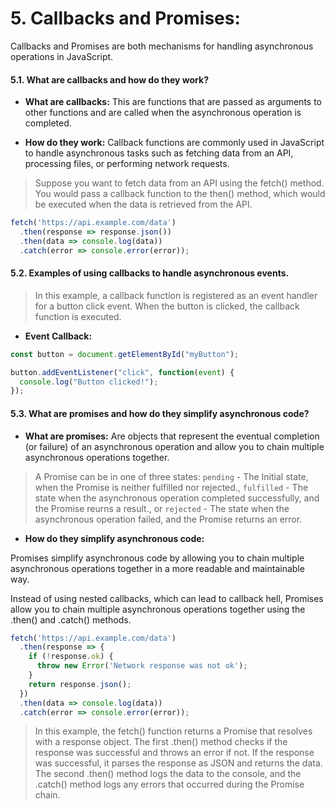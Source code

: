 # 5. Callbacks and Promises:

Callbacks and Promises are both mechanisms for handling asynchronous operations in JavaScript.

#### 5.1. What are callbacks and how do they work?

* **What are callbacks:** This are functions that are passed as arguments to other functions and are called when the asynchronous operation is completed. 

* **How do they work:** Callback functions are commonly used in JavaScript to handle asynchronous tasks such as fetching data from an API, processing files, or performing network requests.

> Suppose you want to fetch data from an API using the fetch() method. You would pass a callback function to the then() method, which would be executed when the data is retrieved from the API.

```Javascript
fetch('https://api.example.com/data')
  .then(response => response.json())
  .then(data => console.log(data))
  .catch(error => console.error(error));

```


#### 5.2. Examples of using callbacks to handle asynchronous events.

> In this example, a callback function is registered as an event handler for a button click event. When the button is clicked, the callback function is executed.

* **Event Callback:**

```Javascript
const button = document.getElementById("myButton");

button.addEventListener("click", function(event) {
  console.log("Button clicked!");
});
```

#### 5.3. What are promises and how do they simplify asynchronous code?

* **What are promises:** Are objects that represent the eventual completion (or failure) of an asynchronous operation and allow you to chain multiple asynchronous operations together.

> A Promise can be in one of three states: 
> `pending` - The Initial state, when the Promise is neither fulfilled nor rejected., 
> `fulfilled` - The state when the asynchronous operation completed successfully, and the Promise reurns a result., or 
> `rejected` - The state when the asynchronous operation failed, and the Promise returns an error.

* **How do they simplify asynchronous code:** 

Promises simplify asynchronous code by allowing you to chain multiple asynchronous operations together in a more readable and maintainable way. 

Instead of using nested callbacks, which can lead to callback hell, Promises allow you to chain multiple asynchronous operations together using the .then() and .catch() methods.

```Javascript
fetch('https://api.example.com/data')
  .then(response => {
    if (!response.ok) {
      throw new Error('Network response was not ok');
    }
    return response.json();
  })
  .then(data => console.log(data))
  .catch(error => console.error(error));
```

>In this example, the fetch() function returns a Promise that resolves with a response object. The first .then() method checks if the response was successful and throws an error if not. If the response was successful, it parses the response as JSON and returns the data. The second .then() method logs the data to the console, and the .catch() method logs any errors that occurred during the Promise chain.

